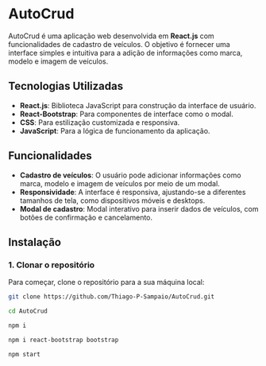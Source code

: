 # AutoCrud

AutoCrud é uma aplicação web desenvolvida em **React.js** com funcionalidades de cadastro de veículos. O objetivo é fornecer uma interface simples e intuitiva para a adição de informações como marca, modelo e imagem de veículos.

## Tecnologias Utilizadas

- **React.js**: Biblioteca JavaScript para construção da interface de usuário.
- **React-Bootstrap**: Para componentes de interface como o modal.
- **CSS**: Para estilização customizada e responsiva.
- **JavaScript**: Para a lógica de funcionamento da aplicação.

## Funcionalidades

- **Cadastro de veículos**: O usuário pode adicionar informações como marca, modelo e imagem de veículos por meio de um modal.
- **Responsividade**: A interface é responsiva, ajustando-se a diferentes tamanhos de tela, como dispositivos móveis e desktops.
- **Modal de cadastro**: Modal interativo para inserir dados de veículos, com botões de confirmação e cancelamento.

## Instalação

### 1. Clonar o repositório

Para começar, clone o repositório para a sua máquina local:

```bash
git clone https://github.com/Thiago-P-Sampaio/AutoCrud.git
```
```bash
cd AutoCrud
```
```bash
npm i
```
```bash
npm i react-bootstrap bootstrap
```
```bash
npm start
```
